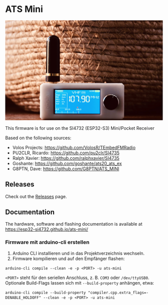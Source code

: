 # ATS Mini

![](docs/source/_static/esp32-si4732-ui-theme.jpg)

This firmware is for use on the SI4732 (ESP32-S3) Mini/Pocket Receiver

Based on the following sources:

* Volos Projects:    https://github.com/VolosR/TEmbedFMRadio
* PU2CLR, Ricardo:   https://github.com/pu2clr/SI4735
* Ralph Xavier:      https://github.com/ralphxavier/SI4735
* Goshante:          https://github.com/goshante/ats20_ats_ex
* G8PTN, Dave:       https://github.com/G8PTN/ATS_MINI

## Releases

Check out the [Releases](https://github.com/esp32-si4732/ats-mini/releases) page.

## Documentation

The hardware, software and flashing documentation is available at <https://esp32-si4732.github.io/ats-mini/>

### Firmware mit arduino-cli erstellen

1. Arduino CLI installieren und in das Projektverzeichnis wechseln.
2. Firmware kompilieren und auf den Empfänger flashen:

```shell
arduino-cli compile --clean -e -p <PORT> -u ats-mini
```

`<PORT>` steht für den seriellen Anschluss, z. B. `COM3` oder `/dev/ttyUSB0`.
Optionale Build-Flags lassen sich mit `--build-property` anhängen, etwa:

```shell
arduino-cli compile --build-property "compiler.cpp.extra_flags=-DENABLE_HOLDOFF" --clean -e -p <PORT> -u ats-mini
```
